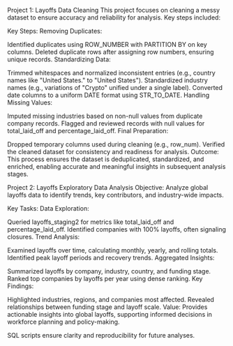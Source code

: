 Project 1: Layoffs Data Cleaning
This project focuses on cleaning a messy dataset to ensure accuracy and reliability for analysis. Key steps included:

Key Steps:
Removing Duplicates:

Identified duplicates using ROW_NUMBER with PARTITION BY on key columns.
Deleted duplicate rows after assigning row numbers, ensuring unique records.
Standardizing Data:

Trimmed whitespaces and normalized inconsistent entries (e.g., country names like "United States." to "United States").
Standardized industry names (e.g., variations of "Crypto" unified under a single label).
Converted date columns to a uniform DATE format using STR_TO_DATE.
Handling Missing Values:

Imputed missing industries based on non-null values from duplicate company records.
Flagged and reviewed records with null values for total_laid_off and percentage_laid_off.
Final Preparation:

Dropped temporary columns used during cleaning (e.g., row_num).
Verified the cleaned dataset for consistency and readiness for analysis.
Outcome:
This process ensures the dataset is deduplicated, standardized, and enriched, enabling accurate and meaningful insights in subsequent analysis stages.

Project 2: Layoffs Exploratory Data Analysis
Objective:
Analyze global layoffs data to identify trends, key contributors, and industry-wide impacts.

Key Tasks:
Data Exploration:

Queried layoffs_staging2 for metrics like total_laid_off and percentage_laid_off.
Identified companies with 100% layoffs, often signaling closures.
Trend Analysis:

Examined layoffs over time, calculating monthly, yearly, and rolling totals.
Identified peak layoff periods and recovery trends.
Aggregated Insights:

Summarized layoffs by company, industry, country, and funding stage.
Ranked top companies by layoffs per year using dense ranking.
Key Findings:

Highlighted industries, regions, and companies most affected.
Revealed relationships between funding stage and layoff scale.
Value:
Provides actionable insights into global layoffs, supporting informed decisions in workforce planning and policy-making.

SQL scripts ensure clarity and reproducibility for future analyses.
